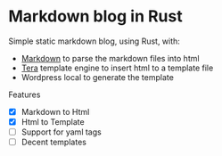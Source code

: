 # Markdown blog in Rust

Simple static markdown blog, using Rust, with:
- [Markdown](https://github.com/wooorm/markdown-rs) to parse the markdown files into html
- [Tera](https://github.com/Keats/tera) template engine to insert html to a template file
- Wordpress local to generate the template

Features
- [x] Markdown to Html 
- [x] Html to Template 
- [ ] Support for yaml tags
- [ ] Decent templates

